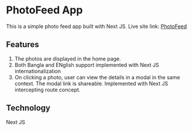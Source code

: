 # PhotoFeed App
This is a simple photo feed app built with Next JS. Live site link: [PhotoFeed]()

## Features
1. The photos are displayed in the home page.
2. Both Bangla and ENglish support implemented with Next JS internationalization
3. On clicking a photo, user can view the details in a modal in the same context. The modal link is shareable. Implemented with Next JS intercepting route concept.

## Technology
Next JS
